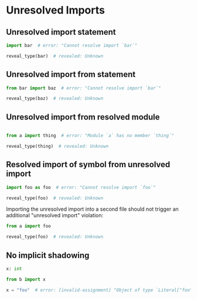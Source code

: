 # Unresolved Imports

## Unresolved import statement

```py
import bar  # error: "Cannot resolve import `bar`"

reveal_type(bar)  # revealed: Unknown
```

## Unresolved import from statement

```py
from bar import baz  # error: "Cannot resolve import `bar`"

reveal_type(baz)  # revealed: Unknown
```

## Unresolved import from resolved module

```py path=a.py
```

```py
from a import thing  # error: "Module `a` has no member `thing`"

reveal_type(thing)  # revealed: Unknown
```

## Resolved import of symbol from unresolved import

```py path=a.py
import foo as foo  # error: "Cannot resolve import `foo`"

reveal_type(foo)  # revealed: Unknown
```

Importing the unresolved import into a second file should not trigger an additional "unresolved
import" violation:

```py
from a import foo

reveal_type(foo)  # revealed: Unknown
```

## No implicit shadowing

```py path=b.py
x: int
```

```py
from b import x

x = "foo"  # error: [invalid-assignment] "Object of type `Literal["foo"]"
```

